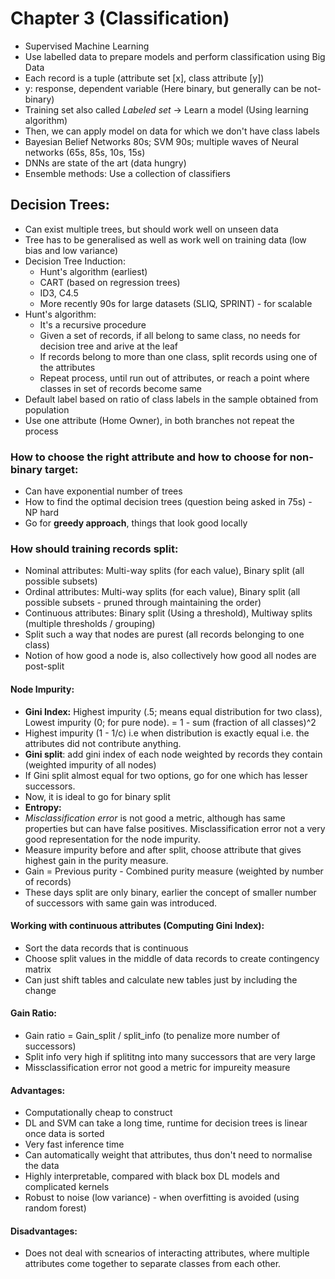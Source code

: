 # Chapter 3 (Classification)
- Supervised Machine Learning
- Use labelled data to prepare models and perform classification using Big Data
- Each record is a tuple (attribute set [x], class attribute [y])
- y: response, dependent variable (Here binary, but generally can be not-binary)
- Training set also called *Labeled set* -> Learn a model (Using learning algorithm)
- Then, we can apply model on data for which we don't have class labels
- Bayesian Belief Networks 80s; SVM 90s; multiple waves of Neural networks (65s, 85s, 10s, 15s)
- DNNs are state of the art (data hungry)
- Ensemble methods: Use a collection of classifiers

## Decision Trees:
- Can exist multiple trees, but should work well on unseen data
- Tree has to be generalised as well as work well on training data (low bias and low variance)
- Decision Tree Induction: 
	- Hunt's algorithm (earliest)
	- CART (based on regression trees)
	- ID3, C4.5
	- More recently 90s for large datasets (SLIQ, SPRINT) - for scalable
- Hunt's algorithm:
	- It's a recursive procedure
	- Given a set of records, if all belong to same class, no needs for decision tree and arive at the leaf
	- If records belong to more than one class, split records using one of the attributes
	- Repeat process, until run out of attributes, or reach a point where classes in set of records become same
- Default label based on ratio of class labels in the sample obtained from population
- Use one attribute (Home Owner), in both branches not repeat the process

### How to choose the right attribute and how to choose for non-binary target:
- Can have exponential number of trees
- How to find the optimal decision trees (question being asked in 75s) - NP hard
- Go for **greedy approach**, things that look good locally

### How should training records split:
- Nominal attributes: Multi-way splits (for each value), Binary split (all possible subsets)
- Ordinal attributes: Multi-way splits (for each value), Binary split (all possible subsets - pruned through maintaining the order)
- Continuous attributes: Binary split (Using a threshold), Multiway splits (multiple thresholds / grouping)
- Split such a way that nodes are purest (all records belonging to one class)
- Notion of how good a node is, also collectively how good all nodes are post-split

#### Node Impurity:
- **Gini Index:** Highest impurity (.5; means equal distribution for two class), Lowest impurity (0; for pure node). = 1 - sum (fraction of all classes)^2
- Highest impurity (1 - 1/c) i.e when distribution is exactly equal i.e. the attributes did not contribute anything.
- **Gini split**: add gini index of each node weighted by records they contain (weighted impurity of all nodes)
- If Gini split almost equal for two options, go for one which has lesser successors. 
- Now, it is ideal to go for binary split
- **Entropy:**
- *Misclassification error* is not good a metric, although has same properties but can have false positives. Misclassification error not a very good representation for the node impurity. 
- Measure impurity before and after split, choose attribute that gives highest gain in the purity measure.
- Gain = Previous purity - Combined purity measure (weighted by number of records)
- These days split are only binary, earlier the concept of smaller number of successors with same gain was introduced.

#### Working with continuous attributes (Computing Gini Index):
- Sort the data records that is continuous
- Choose split values in the middle of data records to create contingency matrix
- Can just shift tables and calculate new tables just by including the change

#### Gain Ratio:
- Gain ratio = Gain_split / split_info (to penalize more number of successors)
- Split info very high if splititng into many successors that are very large 
- Missclassification error not good a metric for impureity measure  

#### Advantages:
- Computationally cheap to construct
- DL and SVM can take a long time, runtime for decision trees is linear once data is sorted
- Very fast inference time
- Can automatically weight that attributes, thus don't need to normalise the data
- Highly interpretable, compared with black box DL models and complicated kernels
- Robust to noise (low variance) - when overfitting is avoided (using random forest)

#### Disadvantages: 
- Does not deal with scnearios of interacting attributes, where multiple attributes come together to separate classes from each other.
